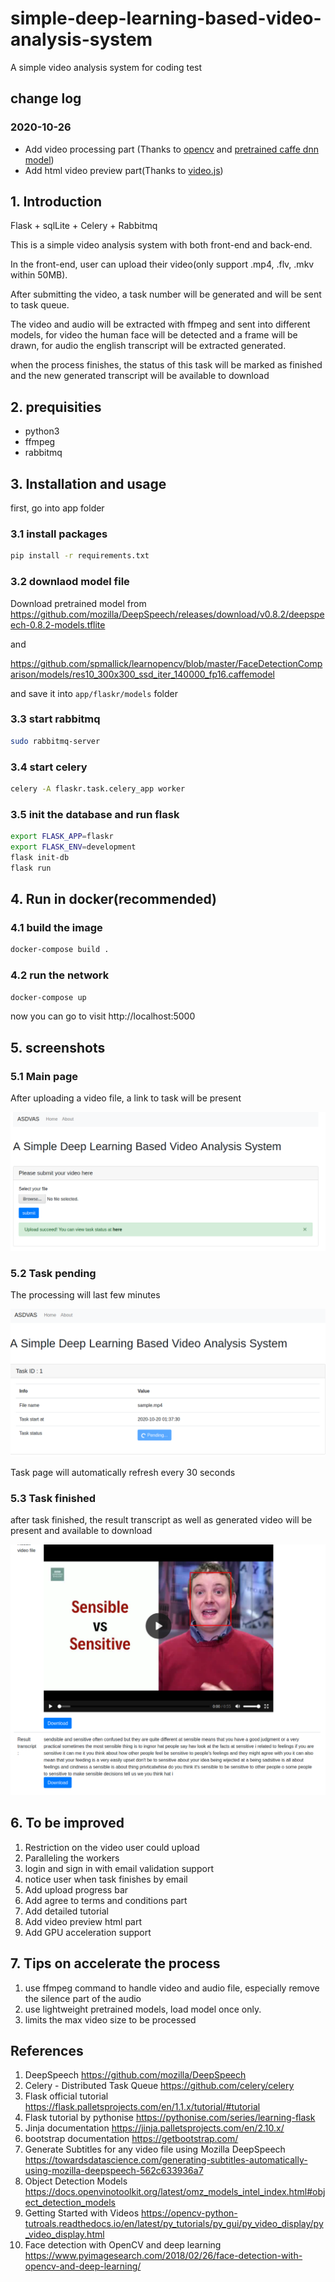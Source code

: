 # simple-deep-learning-based-video-analysis-system
A simple video analysis system for coding test

## change log

### 2020-10-26

- Add video processing part (Thanks to  [opencv](https://docs.opencv.org/master/d6/d00/tutorial_py_root.html) and [pretrained caffe dnn model](https://github.com/spmallick/learnopencv/blob/master/FaceDetectionComparison/models/res10_300x300_ssd_iter_140000_fp16.caffemodel))
- Add html video preview part(Thanks to [video.js](https://videojs.com/))


## 1. Introduction
Flask + sqlLite + Celery + Rabbitmq

This is a simple video analysis system with both front-end and  back-end.

In the front-end, user can upload their video(only support .mp4, .flv, .mkv within 50MB). 

After submitting the video, a task number will be generated and will be sent to task queue. 

The video and audio will be extracted with ffmpeg and sent into different models, for video the human face will be detected and a frame will be drawn, 
for audio the english transcript will be extracted generated.

when the process finishes, the status of this task will be marked as finished and the new generated transcript will be available to download

## 2. prequisities

- python3
- ffmpeg
- rabbitmq

## 3. Installation and usage

first, go into app folder

### 3.1 install packages

```bash
pip install -r requirements.txt
```

### 3.2 downlaod model file
Download pretrained model from
https://github.com/mozilla/DeepSpeech/releases/download/v0.8.2/deepspeech-0.8.2-models.tflite

and

https://github.com/spmallick/learnopencv/blob/master/FaceDetectionComparison/models/res10_300x300_ssd_iter_140000_fp16.caffemodel

and save it into `app/flaskr/models` folder

### 3.3  start rabbitmq
```bash
sudo rabbitmq-server
```

### 3.4 start celery

```bash
celery -A flaskr.task.celery_app worker
```

### 3.5 init the database and run flask

```bash
export FLASK_APP=flaskr 
export FLASK_ENV=development
flask init-db
flask run
```

## 4. Run in docker(recommended)

### 4.1 build the image

```bash
docker-compose build .
```

### 4.2 run the network

```bash
docker-compose up
```

now you can go to visit http://localhost:5000

## 5. screenshots

### 5.1 Main page
After uploading a  video file, a link to task will be present

![upload file](docs/screenshots/1-upload-file.png)

### 5.2 Task pending

The processing will last few minutes

![upload file](docs/screenshots/2-task-pending.png)

Task page will automatically refresh every 30 seconds

### 5.3 Task finished

after task finished, the result transcript as well as generated video will be present and available to download

![upload file](docs/screenshots/3-Task-finished.png)

## 6. To be improved

1. Restriction on the video user could upload
2. Paralleling the workers
3. login and sign in with email validation support
4. notice user when task finishes by email
5. Add upload progress bar
6. Add agree to terms and conditions part
7. Add detailed tutorial
8. Add video preview html part
9. Add GPU acceleration support

## 7. Tips on accelerate the process
1. use ffmpeg command to handle video and audio file, especially remove the silence part of the audio
2. use lightweight pretrained models, load model once only.
3. limits the max video size to be processed

## References
1. DeepSpeech https://github.com/mozilla/DeepSpeech
2. Celery - Distributed Task Queue https://github.com/celery/celery
3. Flask official tutorial https://flask.palletsprojects.com/en/1.1.x/tutorial/#tutorial
4. Flask tutorial by pythonise https://pythonise.com/series/learning-flask
5. Jinja documentation https://jinja.palletsprojects.com/en/2.10.x/
6. bootstrap documentation https://getbootstrap.com/
7. Generate Subtitles for any video file using Mozilla DeepSpeech https://towardsdatascience.com/generating-subtitles-automatically-using-mozilla-deepspeech-562c633936a7
8. Object Detection Models https://docs.openvinotoolkit.org/latest/omz_models_intel_index.html#object_detection_models
9. Getting Started with Videos https://opencv-python-tutroals.readthedocs.io/en/latest/py_tutorials/py_gui/py_video_display/py_video_display.html
10. Face detection with OpenCV and deep learning https://www.pyimagesearch.com/2018/02/26/face-detection-with-opencv-and-deep-learning/
